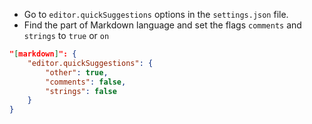 

- Go to `editor.quickSuggestions` options in the `settings.json` file.
- Find the part of Markdown language and set the flags `comments` and `strings` to `true` or `on`

```json
"[markdown]": {
    "editor.quickSuggestions": {
        "other": true,
        "comments": false,
        "strings": false
    }
}
```